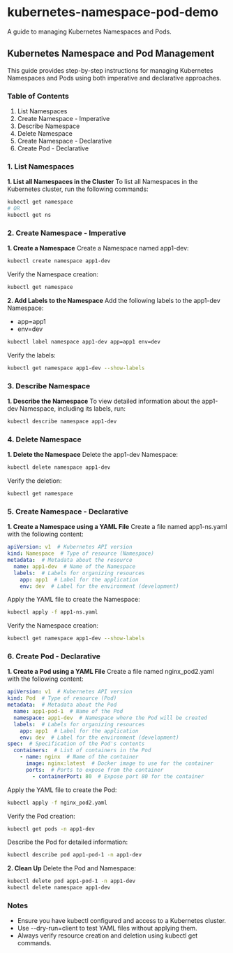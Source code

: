 # kubernetes-namespace-pod-demo
A guide to managing Kubernetes Namespaces and Pods.

## Kubernetes Namespace and Pod Management
This guide provides step-by-step instructions for managing Kubernetes Namespaces and Pods using both imperative and declarative approaches.

### Table of Contents
1. List Namespaces
2. Create Namespace - Imperative
3. Describe Namespace
4. Delete Namespace
5. Create Namespace - Declarative
6. Create Pod - Declarative

### 1. List Namespaces
**1. List all Namespaces in the Cluster**
To list all Namespaces in the Kubernetes cluster, run the following commands:
```bash
kubectl get namespace
# OR
kubectl get ns
```
### 2. Create Namespace - Imperative
**1. Create a Namespace**
Create a Namespace named app1-dev:
```bash
kubectl create namespace app1-dev
```
Verify the Namespace creation:
```bash
kubectl get namespace
```
**2. Add Labels to the Namespace**
Add the following labels to the app1-dev Namespace:
- app=app1
- env=dev
```bash
kubectl label namespace app1-dev app=app1 env=dev
```
Verify the labels:
```bash
kubectl get namespace app1-dev --show-labels
```
### 3. Describe Namespace
**1. Describe the Namespace**
To view detailed information about the app1-dev Namespace, including its labels, run:
```bash
kubectl describe namespace app1-dev
```
### 4. Delete Namespace
**1. Delete the Namespace**
Delete the app1-dev Namespace:
```bash
kubectl delete namespace app1-dev
```
Verify the deletion:
```bash
kubectl get namespace
```
### 5. Create Namespace - Declarative
**1. Create a Namespace using a YAML File**
Create a file named app1-ns.yaml with the following content:
```yaml
apiVersion: v1  # Kubernetes API version
kind: Namespace  # Type of resource (Namespace)
metadata:  # Metadata about the resource
  name: app1-dev  # Name of the Namespace
  labels:  # Labels for organizing resources
    app: app1  # Label for the application
    env: dev  # Label for the environment (development)
```
Apply the YAML file to create the Namespace:
```bash
kubectl apply -f app1-ns.yaml
```
Verify the Namespace creation:
```bash
kubectl get namespace app1-dev --show-labels
```
### 6. Create Pod - Declarative
**1. Create a Pod using a YAML File**
Create a file named nginx_pod2.yaml with the following content:
```yaml
apiVersion: v1  # Kubernetes API version
kind: Pod  # Type of resource (Pod)
metadata:  # Metadata about the Pod
  name: app1-pod-1  # Name of the Pod
  namespace: app1-dev  # Namespace where the Pod will be created
  labels:  # Labels for organizing resources
    app: app1  # Label for the application
    env: dev  # Label for the environment (development)
spec:  # Specification of the Pod's contents
  containers:  # List of containers in the Pod
    - name: nginx  # Name of the container
      image: nginx:latest  # Docker image to use for the container
      ports:  # Ports to expose from the container
        - containerPort: 80  # Expose port 80 for the container
```
Apply the YAML file to create the Pod:
```bash
kubectl apply -f nginx_pod2.yaml
```
Verify the Pod creation:
```bash
kubectl get pods -n app1-dev
```
Describe the Pod for detailed information:
```bash
kubectl describe pod app1-pod-1 -n app1-dev
```
**2. Clean Up**
Delete the Pod and Namespace:
```bash
kubectl delete pod app1-pod-1 -n app1-dev
kubectl delete namespace app1-dev
```

### Notes
- Ensure you have kubectl configured and access to a Kubernetes cluster.
- Use --dry-run=client to test YAML files without applying them.
- Always verify resource creation and deletion using kubectl get commands.
